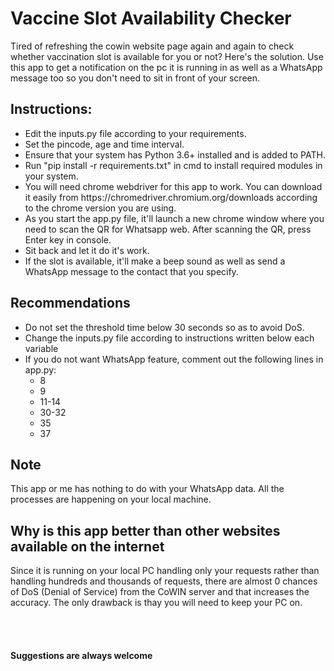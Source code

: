 # Vaccine Slot Availability Checker

Tired of refreshing the cowin website page again and again to check whether vaccination slot is available for you or not? 
Here's the solution. Use this app to get a notification on the pc it is running in as well as a WhatsApp message too so you don't need to sit in front of your screen.

<h2>Instructions:</h2>
<ul>
<li> Edit the inputs.py file according to your requirements. 
<li> Set the pincode, age and time interval.
<li> Ensure that your system has Python 3.6+ installed and is added to PATH. 
<li> Run "pip install -r requirements.txt" in cmd to install required modules in your system.
<li> You will need chrome webdriver for this app to work. You can download it easily from https://chromedriver.chromium.org/downloads according to the chrome version you are using. 
<li> As you start the app.py file, it'll launch a new chrome window where you need to scan the QR for Whatsapp web. After scanning the QR, press Enter key in console.
<li> Sit back and let it do it's work.
<li> If the slot is available, it'll make a beep sound as well as send a WhatsApp message to the contact that you specify.</ul>

<h2>Recommendations</h2>
<ul>
  <li> Do not set the threshold time below 30 seconds so as to avoid DoS.
  <li> Change the inputs.py file according to instructions written below each variable
  <li> If you do not want WhatsApp feature, comment out the following lines in app.py: <ul> <li> 8<li> 9<li> 11-14<li> 30-32<li> 35<li> 37</ul></ul>
  
<h2> Note </h2>
This app or me has nothing to do with your WhatsApp data. All the processes are happening on your local machine.

<h2> Why is this app better than other websites available on the internet </h2>
Since it is running on your local PC handling only your requests rather than handling hundreds and thousands of requests, there are almost 0 chances of DoS (Denial of Service) from the CoWIN server and that increases the accuracy. The only drawback is thay you will need to keep your PC on.


<br><br>
<H4>Suggestions are always welcome
